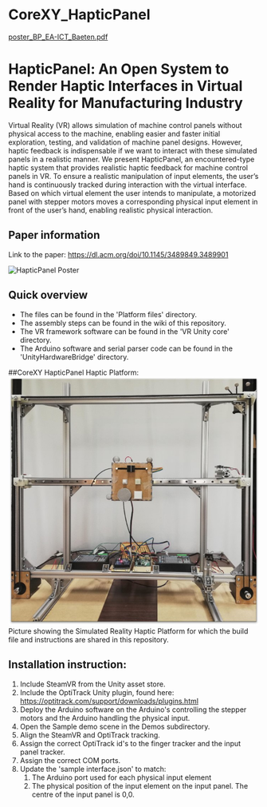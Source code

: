# CoreXY_HapticPanel
[poster_BP_EA-ICT_Baeten.pdf](https://github.com/maartenbaeten509/CoreXY_HapticPanel/files/8714601/poster_BP_EA-ICT_Baeten.pdf)

# HapticPanel: An Open System to Render Haptic Interfaces in Virtual Reality for Manufacturing Industry
Virtual Reality (VR) allows simulation of machine control panels without physical access to the machine, enabling easier and faster initial exploration, testing, and validation of machine panel designs. However, haptic feedback is indispensable if we want to interact with these simulated panels in a realistic manner. We present HapticPanel, an encountered-type haptic system that provides realistic haptic feedback for machine control panels in VR. To ensure a realistic manipulation of input elements, the user’s hand is continuously tracked during interaction with the virtual interface. Based on which virtual element the user intends to manipulate, a motorized panel with stepper motors moves a corresponding physical input element in front of the user’s hand, enabling realistic physical interaction.

## Paper information
Link to the paper: https://dl.acm.org/doi/10.1145/3489849.3489901

![HapticPanel Poster](https://github.com/maartenbaeten509/CoreXY_HapticPanel/Images/poster1.jpg?raw=true)

## Quick overview
* The files can be found in the 'Platform files' directory.
* The assembly steps can be found in the wiki of this repository.
* The VR framework software can be found in the 'VR Unity core' directory.
* The Arduino software and serial parser code can be found in the 'UnityHardwareBridge' directory.

##CoreXY HapticPanel Haptic Platform:
![HapticPanel Platform](https://github.com/maartenbaeten509/CoreXY_HapticPanel/blob/main/Images/CoreXY_HapticPanel.jpg)
Picture showing the Simulated Reality Haptic Platform for which the build file and instructions are shared in this repository.


## Installation instruction:
1. Include SteamVR from the Unity asset store.
2. Include the OptiTrack Unity plugin, found here: https://optitrack.com/support/downloads/plugins.html
3. Deploy the Arduino software on the Arduino's controlling the stepper motors and the Arduino handling the physical input.
4. Open the Sample demo scene in the Demos subdirectory.
5. Align the SteamVR and OptiTrack tracking.
6. Assign the correct OptiTrack id's to the finger tracker and the input panel tracker.
7. Assign the correct COM ports.
8. Update the 'sample interface.json' to match:
	1. The Arduino port used for each physical input element
	2. The physical position of the input element on the input panel. The centre of the input panel is 0,0. 


